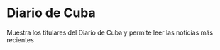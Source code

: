 # Diario de Cuba

Muestra los titulares del Diario de Cuba y permite leer las noticias más recientes
